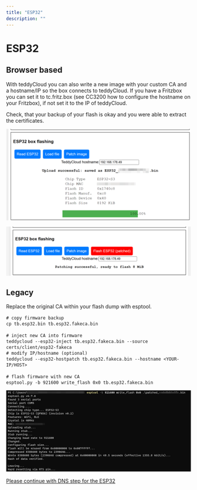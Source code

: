 ```yaml
---
title: "ESP32"
description: ""
---
```


# ESP32
## Browser based
With teddyCloud you can also write a new image with your custom CA and a hostname/IP so the box connects to teddyCloud.
If you have a Fritzbox you can set it to tc.fritz.box (see CC3200 how to configure the hostname on your Fritzbox), if not set it to the IP of teddyCloud.

Check, that your backup of your flash is okay and you were able to extract the certificates. 

![Finished reading the flash/hostname](/img/esp32_read_flash_finished_webui.png)

![Patchimage](/img/esp32_patch_image_webui.png)

## Legacy
Replace the original CA within your flash dump with esptool.

```
# copy firmware backup
cp tb.esp32.bin tb.esp32.fakeca.bin

# inject new CA into firmware
teddycloud --esp32-inject tb.esp32.fakeca.bin --source certs/client/esp32-fakeca
# modify IP/hostname (optional)
teddycloud --esp32-hostpatch tb.esp32.fakeca.bin --hostname <YOUR-IP/HOST>

# flash firmware with new CA
esptool.py -b 921600 write_flash 0x0 tb.esp32.fakeca.bin
```

![Flash ESP32 Image](/img/esp32_write_patched_image_with_esptools.png)


[Please continue with DNS step for the ESP32](../../dns/esp32)
